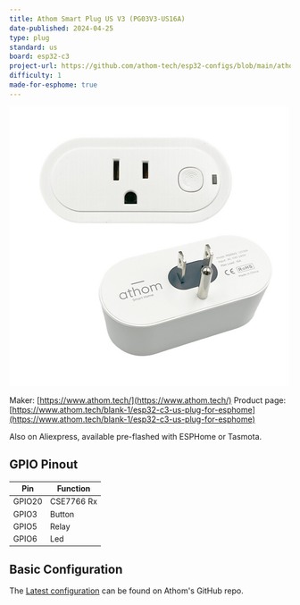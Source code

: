 ```yaml
---
title: Athom Smart Plug US V3 (PG03V3-US16A)
date-published: 2024-04-25
type: plug
standard: us
board: esp32-c3
project-url: https://github.com/athom-tech/esp32-configs/blob/main/athom-smart-plug.yaml
difficulty: 1
made-for-esphome: true
---
```


![alt text](athom-plug-us-v3.webp "Athom Smart Plug US V3 - PG03V3-US16A")

Maker: [https://www.athom.tech/](https://www.athom.tech/)
Product page: [https://www.athom.tech/blank-1/esp32-c3-us-plug-for-esphome](https://www.athom.tech/blank-1/esp32-c3-us-plug-for-esphome)

Also on Aliexpress, available pre-flashed with ESPHome or Tasmota.

## GPIO Pinout

| Pin    | Function   |
| ------ | ---------- |
| GPIO20 | CSE7766 Rx |
| GPIO3  | Button     |
| GPIO5  | Relay      |
| GPIO6  | Led        |

## Basic Configuration

The [Latest configuration](https://github.com/athom-tech/esp32-configs/blob/main/athom-smart-plug.yaml)
can be found on Athom's GitHub repo.
